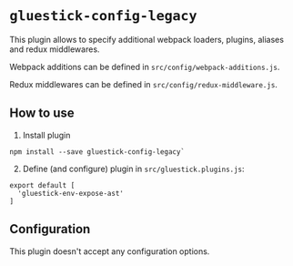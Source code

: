# `gluestick-config-legacy`
This plugin allows to specify additional webpack loaders, plugins, aliases and redux middlewares.

Webpack additions can be defined in `src/config/webpack-additions.js`.

Redux middlewares can be defined in `src/config/redux-middleware.js`.

## How to use
1. Install plugin
```
npm install --save gluestick-config-legacy`
```
2. Define (and configure) plugin in `src/gluestick.plugins.js`:
```
export default [
  'gluestick-env-expose-ast'
]
```

## Configuration
This plugin doesn't accept any configuration options.
